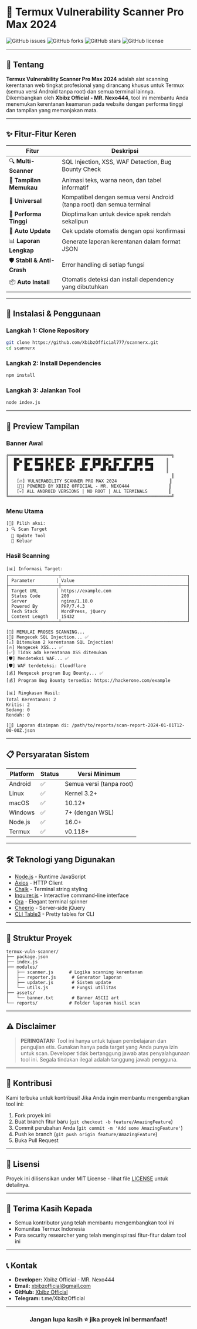 

# 🚀 Termux Vulnerability Scanner Pro Max 2024

![GitHub issues](https://img.shields.io/github/issues/XbibzOfficial777/scannerx) ![GitHub forks](https://img.shields.io/github/forks/XbibzOfficial777/scannerx) ![GitHub stars](https://img.shields.io/github/stars/XbibzOfficial777/scannerx) ![GitHub license](https://img.shields.io/github/license/XbibzOfficial777/scannerx)

---

## 📖 Tentang

**Termux Vulnerability Scanner Pro Max 2024** adalah alat scanning kerentanan web tingkat profesional yang dirancang khusus untuk Termux (semua versi Android tanpa root) dan semua terminal lainnya. Dikembangkan oleh **Xbibz Official - MR. Nexo444**, tool ini membantu Anda menemukan kerentanan keamanan pada website dengan performa tinggi dan tampilan yang memanjakan mata.

---

## ✨ Fitur-Fitur Keren

| Fitur | Deskripsi |
|------|-----------|
| 🔍 **Multi-Scanner** | SQL Injection, XSS, WAF Detection, Bug Bounty Check |
| 🎨 **Tampilan Memukau** | Animasi teks, warna neon, dan tabel informatif |
| 📱 **Universal** | Kompatibel dengan semua versi Android (tanpa root) dan semua terminal |
| 🚀 **Performa Tinggi** | Dioptimalkan untuk device spek rendah sekalipun |
| 🔄 **Auto Update** | Cek update otomatis dengan opsi konfirmasi |
| 📊 **Laporan Lengkap** | Generate laporan kerentanan dalam format JSON |
| 🛡️ **Stabil & Anti-Crash** | Error handling di setiap fungsi |
| 📦 **Auto Install** | Otomatis deteksi dan install dependency yang dibutuhkan |

---

## 🚀 Instalasi & Penggunaan

### Langkah 1: Clone Repository
```bash
git clone https://github.com/XbibzOfficial777/scannerx.git
cd scannerx
```

### Langkah 2: Install Dependencies
```bash
npm install
```

### Langkah 3: Jalankan Tool
```bash
node index.js
```

---

## 📸 Preview Tampilan

### Banner Awal
```
╔══════════════════════════════════════════════════════════════╗
║  █▀▄ █▀▀ █▀▀ █ █ █▀▀ █▀▄   █▀▀ █▀█ █▀▄ █▀▀ █▀▀ █▀█ █▀▀     ║
║  █▀  █▀  ▀▀█ █▀▄ █▀  █▀▄   █▀  █▀▀ █▀▄ █▀  █▀  █▀▀ ▀▀█     ║
║  ▀   ▀▀▀ ▀▀▀ ▀ ▀ ▀▀▀ ▀▀   ▀▀▀ ▀   ▀▀ ▀▀▀ ▀▀▀ ▀▀▀ ▀ ▀▀▀     ║
║                                                              ║
║   [🔥] VULNERABILITY SCANNER PRO MAX 2024                    ║
║   [🚀] POWERED BY XBIBZ OFFICIAL - MR. NEXO444               ║
║   [💀] ALL ANDROID VERSIONS | NO ROOT | ALL TERMINALS        ║
╚══════════════════════════════════════════════════════════════╝
```

### Menu Utama
```
[🎯] Pilih aksi:
❯ 🔍 Scan Target
  🔄 Update Tool
  🚪 Keluar
```

### Hasil Scanning
```
[📊] Informasi Target:
┌───────────────────┬────────────────────────────────────────────────┐
│ Parameter        │ Value                                           │
├───────────────────┼────────────────────────────────────────────────┤
│ Target URL       │ https://example.com                             │
│ Status Code      │ 200                                             │
│ Server           │ nginx/1.18.0                                    │
│ Powered By       │ PHP/7.4.3                                       │
│ Tech Stack       │ WordPress, jQuery                               │
│ Content Length   │ 15432                                           │
└───────────────────┴────────────────────────────────────────────────┘

[🚨] MEMULAI PROSES SCANNING...
[💉] Mengecek SQL Injection... ✅
[⚠️] Ditemukan 2 kerentanan SQL Injection!
[🔥] Mengecek XSS... ✅
[✅] Tidak ada kerentanan XSS ditemukan
[🛡️] Mendeteksi WAF... ✅
[🛡️] WAF terdeteksi: Cloudflare
[💰] Mengecek program Bug Bounty... ✅
[💰] Program Bug Bounty tersedia: https://hackerone.com/example

[📊] Ringkasan Hasil:
Total Kerentanan: 2
Kritis: 2
Sedang: 0
Rendah: 0

[💾] Laporan disimpan di: /path/to/reports/scan-report-2024-01-01T12-00-00Z.json
```

---

## 📋 Persyaratan Sistem

| Platform | Status | Versi Minimum |
|----------|--------|---------------|
| Android | ✅ | Semua versi (tanpa root) |
| Linux | ✅ | Kernel 3.2+ |
| macOS | ✅ | 10.12+ |
| Windows | ✅ | 7+ (dengan WSL) |
| Node.js | ✅ | 16.0+ |
| Termux | ✅ | v0.118+ |

---

## 🛠️ Teknologi yang Digunakan

- [Node.js](https://nodejs.org/) - Runtime JavaScript
- [Axios](https://axios-http.com/) - HTTP Client
- [Chalk](https://github.com/chalk/chalk) - Terminal string styling
- [Inquirer.js](https://github.com/SBoudrias/Inquirer.js/) - Interactive command-line interface
- [Ora](https://github.com/sindresorhus/ora) - Elegant terminal spinner
- [Cheerio](https://cheerio.js.org/) - Server-side jQuery
- [CLI Table3](https://github.com/cli-table/cli-table3) - Pretty tables for CLI

---

## 📄 Struktur Proyek

```
termux-vuln-scanner/
├── package.json
├── index.js
├── modules/
│   ├── scanner.js      # Logika scanning kerentanan
│   ├── reporter.js      # Generator laporan
│   ├── updater.js       # Sistem update
│   └── utils.js         # Fungsi utilitas
├── assets/
│   └── banner.txt       # Banner ASCII art
└── reports/            # Folder laporan hasil scan
```

---

## ⚠️ Disclaimer

> **PERINGATAN:** Tool ini hanya untuk tujuan pembelajaran dan pengujian etis. Gunakan hanya pada target yang Anda punya izin untuk scan. Developer tidak bertanggung jawab atas penyalahgunaan tool ini. Segala tindakan ilegal adalah tanggung jawab pengguna.

---

## 🤝 Kontribusi

Kami terbuka untuk kontribusi! Jika Anda ingin membantu mengembangkan tool ini:

1. Fork proyek ini
2. Buat branch fitur baru (`git checkout -b feature/AmazingFeature`)
3. Commit perubahan Anda (`git commit -m 'Add some AmazingFeature'`)
4. Push ke branch (`git push origin feature/AmazingFeature`)
5. Buka Pull Request

---

## 📜 Lisensi

Proyek ini dilisensikan under MIT License - lihat file [LICENSE](LICENSE) untuk detailnya.

---

## 🙏 Terima Kasih Kepada

- Semua kontributor yang telah membantu mengembangkan tool ini
- Komunitas Termux Indonesia
- Para security researcher yang telah menginspirasi fitur-fitur dalam tool ini

---

## 📞 Kontak

- **Developer:** Xbibz Official - MR. Nexo444
- **Email:** xbibzofficial@gmail.com
- **GitHub:** [Xbibz Official](https://github.com/XbibzOfficial)
- **Telegram:** t.me/XbibzOfficial

---

<div align="center">

### **Jangan lupa kasih ⭐️ jika proyek ini bermanfaat!**


</div>